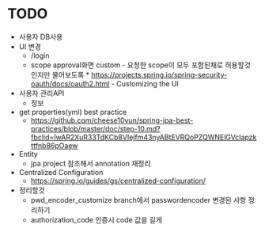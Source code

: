 # TODO
* 사용자 DB사용
* UI 변경
    * /login
    * scope approval화면 custom - 요청한 scope이 모두 포함된채로 허용할것인지만 물어보도록
            * https://projects.spring.io/spring-security-oauth/docs/oauth2.html - Customizing the UI
* 사용자 관리API
    * 정보
* get properties(yml) best practice
    * https://github.com/cheese10yun/spring-jpa-best-practices/blob/master/doc/step-10.md?fbclid=IwAR2XuR33TdKCb8VIejfm43nyABtEVRQoPZQWNElGVcIapzkttfnb86pOaew
* Entity
    * jpa project 참조해서 annotation 재정리
* Centralized Configuration
    * https://spring.io/guides/gs/centralized-configuration/
* 정리할것
    * pwd_encoder_customize branch에서 passwordencoder 변경된 사항 정리하기
    * authorization_code 인증시 code 값을 길게 
    